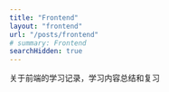 ```yaml
---
title: "Frontend"
layout: "frontend"
url: "/posts/frontend"
# summary: Frontend
searchHidden: true
---
```

关于前端的学习记录，学习内容总结和复习